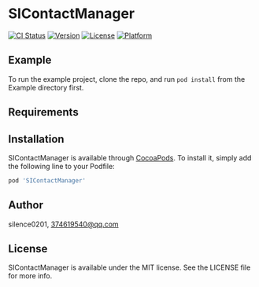 # SIContactManager

[![CI Status](https://img.shields.io/travis/silence0201/SIContactManager.svg?style=flat)](https://travis-ci.org/silence0201/SIContactManager)
[![Version](https://img.shields.io/cocoapods/v/SIContactManager.svg?style=flat)](https://cocoapods.org/pods/SIContactManager)
[![License](https://img.shields.io/cocoapods/l/SIContactManager.svg?style=flat)](https://cocoapods.org/pods/SIContactManager)
[![Platform](https://img.shields.io/cocoapods/p/SIContactManager.svg?style=flat)](https://cocoapods.org/pods/SIContactManager)

## Example

To run the example project, clone the repo, and run `pod install` from the Example directory first.

## Requirements

## Installation

SIContactManager is available through [CocoaPods](https://cocoapods.org). To install
it, simply add the following line to your Podfile:

```ruby
pod 'SIContactManager'
```

## Author

silence0201, 374619540@qq.com

## License

SIContactManager is available under the MIT license. See the LICENSE file for more info.

